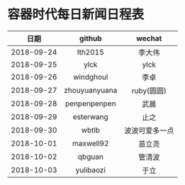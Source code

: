 容器时代每日新闻日程表
=================

|       日期     |   github   |    wechat |
|:-------------:|:----------:|:---------:|
|2018-09-24|lth2015|李大伟|
|2018-09-25|ylck|ylck|
|2018-09-26|windghoul|李卓|
|2018-09-27|zhouyuanyuana|ruby(圆圆)|
|2018-09-28|penpenpenpen|武晨|
|2018-09-29|esterwang|止之|
|2018-09-30|wbtlb|波波可爱多一点|
|2018-10-01|maxwell92|苗立尧|
|2018-10-02|qbguan|管清波|
|2018-10-03|yulibaozi|于立|
